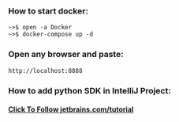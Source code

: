 ### How to start docker:
    ~>$ open -a Docker
    ~>$ docker-compose up -d
   
### Open any browser and paste:
    http://localhost:8888

### How to add python SDK in IntelliJ Project: 
#### [Click To Follow jetbrains.com/tutorial](https://www.jetbrains.com/help/idea/configuring-python-sdk.html#4817ac47)
